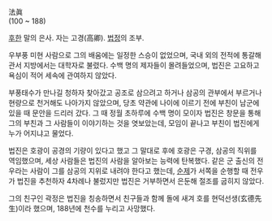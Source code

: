 法眞  
(100 ~ 188)

[후한](%ED%9B%84%ED%95%9C.md) 말의 은사. 자는 고경(高卿).
[법정](%EB%B2%95%EC%A0%95%28%EC%82%BC%EA%B5%AD%EC%A7%80%29.md)의 조부.

우부풍 미현 사람으로 그의 배움에는 일정한 스승이 없었으며, 국내 외의 전적에 통갈해 관서 지방에서는 대학자로 불렸다. 수백 명의 제자들이
몰려들었으며, 법진은 고요하고 욕심이 적어 세속에 관여하지 않았다.  

부풍태수가 만나길 청하자 찾아갔고 공조로 삼으려고 하거나 삼공의 관부에서 부르거나 현량으로 천거해도 나아가지 않았으며, 당초 약관에 나이에
이르기 전에 부친이 남군에 있을 때 문안을 드리러 갔다. 그 때 정월 초하루에 수백 명이 모이자 법진은 창문을 통해 그의 부친과 그 사람들이
이야기하는 것을 엿보았는데, 모임이 끝나고 부친이 법진에게 누가 어지냐고 물었다.  

법진은 호광이 공경의 기량이 있다고 했고 그 말대로 후에 호광은 구경, 삼공의 직위를 역임했으며, 세상 사람들은 법진의 사람을 알아보는
능력에 탄복했다. 같은 군 출신의 전우라는 사람이 그를 삼공의 지위로 내려야 한다고 했는데,
[순제](%EC%88%9C%EC%A0%9C.md)가 서쪽을 순행할 때 전우가 법진을 추천하자 4차례나 불렀지만 법진은 거부하면서 은둔해
절조를 굽히지 않았다.

그의 친구인 곽정은 법진을 칭송하면서 친구들과 함께 돌에 새겨 호를 현덕선생(玄德先生)이라 했으며, 188년에 천수를 누리고 사망했다.  

